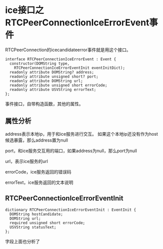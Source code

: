 # ice接口之RTCPeerConnectionIceErrorEvent事件

RTCPeerConnection的icecandidateerror事件就是用这个接口。

    interface RTCPeerConnectionIceErrorEvent : Event {
      constructor(DOMString type,
        RTCPeerConnectionIceErrorEventInit eventInitDict);
      readonly attribute DOMString? address;
      readonly attribute unsigned short? port;
      readonly attribute DOMString url;
      readonly attribute unsigned short errorCode;
      readonly attribute USVString errorText;
    };

事件接口，自带构造函数，其他的属性。

## 属性分析

address表示本地ip，用于和ice服务进行交互。
如果这个本地ip还没有作为host候选暴露，那么address置为null

port，和ice服务交互用的端口，如果address为null，那么port为null

url，表示ice服务的url

errorCode，ice服务返回的错误码

errorText，ice服务返回的文本说明

## RTCPeerConnectionIceErrorEventInit

    dictionary RTCPeerConnectionIceErrorEventInit : EventInit {
      DOMString hostCandidate;
      DOMString url;
      required unsigned short errorCode;
      USVString statusText;
    };

字段上面也分析了
